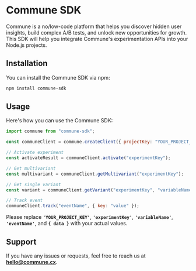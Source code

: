 # **Commune SDK**

Commune is a no/low-code platform that helps you discover hidden user insights, build complex A/B tests, and unlock new opportunities for growth. This SDK will help you integrate Commune's experimentation APIs into your Node.js projects.

## **Installation**

You can install the Commune SDK via npm:

```bash
npm install commune-sdk
```

## **Usage**

Here's how you can use the Commune SDK:

```jsx
import commune from "commune-sdk";

const communeClient = commune.createClient({ projectKey: "YOUR_PROJECT_KEY" });

// Activate experiment
const activateResult = communeClient.activate("experimentKey");

// Get multivariant
const multivariant = communeClient.getMultivariant("experimentKey");

// Get single variant
const variant = communeClient.getVariant("experimentKey", "variableName");

// Track event
communeClient.track("eventName", { key: "value" });
```

Please replace **`'YOUR_PROJECT_KEY'`**, **`'experimentKey'`**, **`'variableName'`**, **`'eventName'`**, and **`{ data }`** with your actual values.

## **Support**

If you have any issues or requests, feel free to reach us at **[hello@commune.cx](mailto:hello@commune.cx)**.
